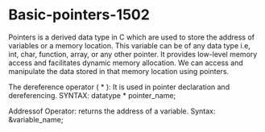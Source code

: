 # Basic-pointers-1502
Pointers  is a derived data type in  C which are used to store the address of variables or a memory location. 
This variable can be of any data type i.e, int, char, function, array, or any other pointer.
It provides low-level memory access and facilitates dynamic memory allocation. 
We can access and manipulate the data stored in that memory location using pointers.

The dereference operator ( * ): It is used in pointer declaration and dereferencing.
SYNTAX:
datatype * pointer_name;

Addressof Operator:  returns the address of a variable.
Syntax:
&variable_name;

